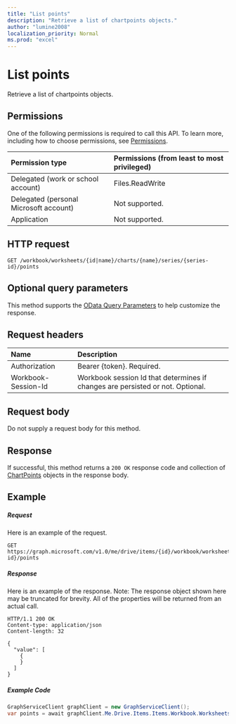 ```yaml
---
title: "List points"
description: "Retrieve a list of chartpoints objects."
author: "lumine2008"
localization_priority: Normal
ms.prod: "excel"
---
```


# List points

Retrieve a list of chartpoints objects.
## Permissions
One of the following permissions is required to call this API. To learn more, including how to choose permissions, see [Permissions](/graph/permissions-reference).

|Permission type      | Permissions (from least to most privileged)              |
|:--------------------|:---------------------------------------------------------|
|Delegated (work or school account) | Files.ReadWrite    |
|Delegated (personal Microsoft account) | Not supported.    |
|Application | Not supported. |

## HTTP request
<!-- { "blockType": "ignored" } -->
```http
GET /workbook/worksheets/{id|name}/charts/{name}/series/{series-id}/points
```
## Optional query parameters
This method supports the [OData Query Parameters](https://developer.microsoft.com/graph/docs/concepts/query_parameters) to help customize the response.

## Request headers
| Name      |Description|
|:----------|:----------|
| Authorization  | Bearer {token}. Required. |
| Workbook-Session-Id  | Workbook session Id that determines if changes are persisted or not. Optional.|

## Request body
Do not supply a request body for this method.

## Response

If successful, this method returns a `200 OK` response code and collection of [ChartPoints](../resources/chartpoint.md) objects in the response body.
## Example
##### Request
Here is an example of the request.
<!-- {
  "blockType": "request",
  "name": "get_points"
}-->
```http
GET https://graph.microsoft.com/v1.0/me/drive/items/{id}/workbook/worksheets/{id|name}/charts/{name}/series/{series-id}/points
```
##### Response
Here is an example of the response. Note: The response object shown here may be truncated for brevity. All of the properties will be returned from an actual call.
<!-- {
  "blockType": "response",
  "truncated": true,
  "@odata.type": "microsoft.graph.workbookChartPoint",
  "isCollection": true
} -->
```http
HTTP/1.1 200 OK
Content-type: application/json
Content-length: 32

{
  "value": [
    {
    }
  ]
}
```

##### Example Code

```C#
GraphServiceClient graphClient = new GraphServiceClient();
var points = await graphClient.Me.Drive.Items.Items.Workbook.Worksheets.Worksheets.Charts.Charts.Series.Series.Points.Request().GetAsync();

```

<!-- uuid: 8fcb5dbc-d5aa-4681-8e31-b001d5168d79
2015-10-25 14:57:30 UTC -->
<!-- {
  "type": "#page.annotation",
  "description": "List points",
  "keywords": "",
  "section": "documentation",
  "tocPath": ""
}-->
